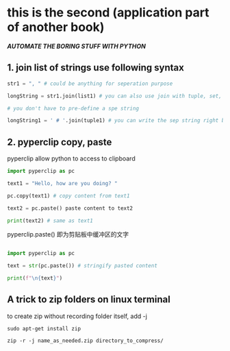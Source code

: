 # this is the second (application part of another book)
***AUTOMATE THE BORING STUFF WITH PYTHON***

## 1. join list of strings use following syntax
```python
str1 = ", " # could be anything for seperation purpose

longString = str1.join(list1) # you can also use join with tuple, set, dictionary

# you don't have to pre-define a spe string

longString1 = ' # '.join(tuple1) # you can write the sep string right before .join()
```

## 2. pyperclip copy, paste

pyperclip allow python to access to clipboard

```python
import pyperclip as pc

text1 = "Hello, how are you doing? "

pc.copy(text1) # copy content from text1

text2 = pc.paste() paste content to text2

print(text2) # same as text1
```

pyperclip.paste() 即为剪贴板中缓冲区的文字

```python

import pyperclip as pc

text = str(pc.paste()) # stringify pasted content

print(f"\n{text}")
```


## A trick to zip folders on linux terminal

to create zip without recording folder itself, add -j

```shell
sudo apt-get install zip

zip -r -j name_as_needed.zip directory_to_compress/
```

